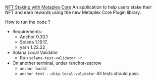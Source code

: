 [NFT Staking with Metaplex Core](https://developers.metaplex.com/core/plugins) An application to help users stake their NFT and earn rewards using the new Metaplex Core Plugin library.

How to run the code ?
- Requirements:
  - Anchor 0.30.1
  - Solana 1.18.17,
  - yarn 1.22.22 , 
- Solana Local Validator
  - Run `solana-test-validator -r`
- On another terminal, under /anchor-escrow
  - `anchor build`
  - `anchor test --skip-local-validator`
All tests should pass. 
